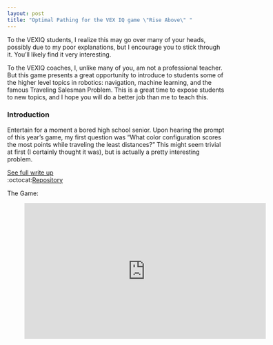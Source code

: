 ```yaml
---
layout: post
title: "Optimal Pathing for the VEX IQ game \"Rise Above\" "
---
```

To the VEXIQ students, I realize this may go over many of your heads, possibly due to my poor explanations, but I encourage you to stick through it. You’ll likely find it very interesting.

To the VEXIQ coaches, I, unlike many of you, am not a professional teacher. But this game presents a great opportunity to introduce to students some of the higher level topics in robotics: navigation, machine learning, and the famous Traveling Salesman Problem. This is a great time to expose students to new topics, and I hope you will do a better job than me to teach this.
### Introduction
<!--more-->
Entertain for a moment a bored high school senior. Upon hearing the prompt of this year’s game, my first question was “What color configuration scores the most points while traveling the least distances?” This might seem trivial at first (I certainly thought it was), but is actually a pretty interesting problem.
<!--more-->
[See full write up](https://github.com/Sumguy31/ColoredScoring/blob/master/README.md)  
:octocat:[Repository](https://github.com/Sumguy31/ColoredScoring)


The Game:
<figure class="video_container">
  <iframe width="560" height="315" src="https://www.youtube.com/embed/wWHifxhOcuc" frameborder="0" allow="accelerometer; autoplay; clipboard-write; encrypted-media; gyroscope; picture-in-picture" allowfullscreen></iframe>
</figure>
